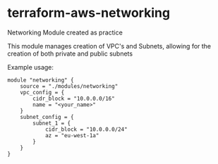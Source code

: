 # terraform-aws-networking
Networking Module created as practice

This module manages creation of VPC's and Subnets, allowing
for the creation of both private and public subnets

Example usage:

```
module "networking" {
    source = "./modules/networking"
    vpc_config = {
        cidr_block = "10.0.0.0/16"
        name = "<your_name>"
    }
    subnet_config = {
        subnet_1 = {
            cidr_block = "10.0.0.0/24"
            az = "eu-west-1a"
        }
    }
}
```
